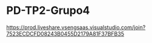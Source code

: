 # PD-TP2-Grupo4

https://prod.liveshare.vsengsaas.visualstudio.com/join?7523ECDCFD08243B0455D2179A81F37BFB35
